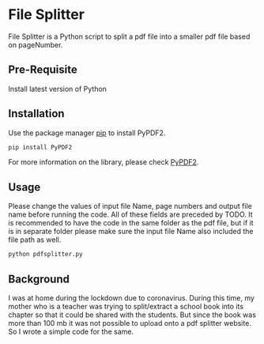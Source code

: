 # File Splitter

File Splitter is a Python script to split a pdf file into a smaller pdf file based on pageNumber.

## Pre-Requisite
Install latest version of Python

## Installation

Use the package manager [pip](https://pip.pypa.io/en/stable/) to install PyPDF2.

```bash
pip install PyPDF2
```
For more information on the library, please check [PyPDF2](https://pypi.org/project/PyPDF2/).

## Usage
Please change the values of input file Name, page numbers and output file name before running the code. All of these fields are preceded by TODO. It is recommended to have the code in the same folder as the pdf file, but if it is in separate folder please make sure the input file Name also included the file path as well.

```python
python pdfsplitter.py
```

## Background
I was at home during the lockdown due to coronavirus. During this time, my mother who is a teacher was trying to split/extract a school book into its chapter so that it could be shared with the students. But since the book was more than 100 mb it was not possible to upload onto a pdf splitter website. So I wrote a simple code for the same.
